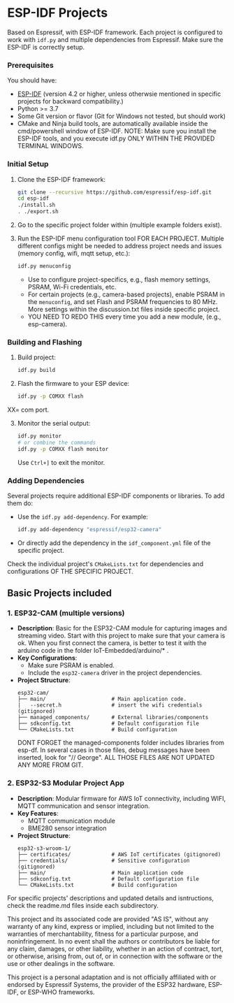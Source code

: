 
# ESP-IDF Projects

Based on Espressif, with ESP-IDF framework. Each project is configured to work with `idf.py` and multiple dependencies from Espressif. Make sure the ESP-IDF is correctly setup.

### Prerequisites

You should have:
- [ESP-IDF](https://github.com/espressif/esp-idf) (version 4.2 or higher, unless otherwsie mentioned in specific projects for backward compatibility.)
- Python >= 3.7
- Some Git version or flavor (Git for Windows not tested, but should work)
- CMake and Ninja build tools, are automatically available inside the cmd/powershell window of ESP-IDF. NOTE: Make sure you install the ESP-IDF tools, and you execute idf.py ONLY WITHIN THE PROVIDED TERMINAL WINDOWS.

### Initial Setup

1. Clone the ESP-IDF framework:
   ```bash
   git clone --recursive https://github.com/espressif/esp-idf.git
   cd esp-idf
   ./install.sh
   . ./export.sh
   ```

2. Go to the specific project folder within (multiple example folders exist).

3. Run the ESP-IDF menu configuration tool FOR EACH PROJECT. Multiple different configs might be needed to address project needs and issues (memory config, wifi, mqtt setup, etc.):
   ```bash
   idf.py menuconfig
   ```
   - Use to configure project-specifics, e.g., flash memory settings, PSRAM, Wi-Fi credentials, etc.
   - For certain projects (e.g., camera-based projects), enable PSRAM in the `menuconfig`, and set Flash and PSRAM frequencies to 80 MHz. More settings within the discussion.txt files inside specific project.
   - YOU NEED TO REDO THIS every time you add a new module, (e.g., esp-camera).

### Building and Flashing

1. Build project:
   ```bash
   idf.py build
   ```

2. Flash the firmware to your ESP device:
   ```bash
   idf.py -p COMXX flash
   ```
XX= com port.

3. Monitor the serial output:
   ```bash
   idf.py monitor
   # or combine the commands
   idf.py -p COMXX flash monitor
   ```

   Use `Ctrl+]` to exit the monitor.

### Adding Dependencies

Several projects require additional ESP-IDF components or libraries. To add them do:

- Use the `idf.py add-dependency`. For example:
  ```bash
  idf.py add-dependency "espressif/esp32-camera"
  ```
- Or directly add the dependency in the `idf_component.yml` file of the specific project.

Check the individual project's `CMakeLists.txt` for dependencies and configurations OF THE SPECIFIC PROJECT.

## Basic Projects included

### 1. ESP32-CAM (multiple versions)
- **Description**: Basic for the ESP32-CAM module for capturing images and streaming video. Start with this project to make sure that your camera is ok. When you first connect the camera, is better to test it with the arduino code in the folder IoT-Embedded/arduino/* .
- **Key Configurations**:
  - Make sure PSRAM is enabled.
  - Include the `esp32-camera` driver in the project dependencies.
- **Project Structure**:
  ```
  esp32-cam/
  ├── main/                     # Main application code. 
  |   --secret.h                # insert the wifi credentials (gitignored)
  ├── managed_components/       # External libraries/components
  ├── sdkconfig.txt             # Default configuration file
  └── CMakeLists.txt            # Build configuration
  ```
  DONT FORGET the managed-components folder includes libraries from esp-df. In several cases in those files, debug messages have been inserted, look for "// George". ALL THOSE FILES ARE NOT UPDATED ANY MORE FROM GIT.

### 2. ESP32-S3 Modular Project App
- **Description**: Modular firmware for AWS IoT connectivity, including WIFI, MQTT communication and sensor integration.
- **Key Features**:
  - MQTT communication module
  - BME280 sensor integration
- **Project Structure**:
  ```
  esp32-s3-wroom-1/
  ├── certificates/             # AWS IoT certificates (gitignored)
  ├── credentials/              # Sensitive configuration (gitignored)
  ├── main/                     # Main application code
  ├── sdkconfig.txt             # Default configuration file
  └── CMakeLists.txt            # Build configuration
  ```


For specific projects' descriptions and updated details and isntructions, check the readme.md files inside each subdirectory.


This project and its associated code are provided "AS IS", without any warranty of any kind, express or implied, including but not limited to the warranties of merchantability, fitness for a particular purpose, and noninfringement. In no event shall the authors or contributors be liable for any claim, damages, or other liability, whether in an action of contract, tort, or otherwise, arising from, out of, or in connection with the software or the use or other dealings in the software.

This project is a personal adaptation and is not officially affiliated with or endorsed by Espressif Systems, the provider of the ESP32 hardware, ESP-IDF, or ESP-WHO frameworks.